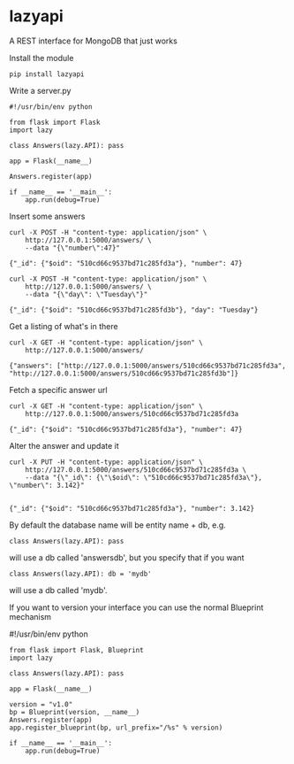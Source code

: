 lazyapi
=======

A REST interface for MongoDB that just works

Install the module

    pip install lazyapi

Write a server.py

    #!/usr/bin/env python

    from flask import Flask
    import lazy

    class Answers(lazy.API): pass

    app = Flask(__name__)

    Answers.register(app)

    if __name__ == '__main__':
        app.run(debug=True)

Insert some answers

    curl -X POST -H "content-type: application/json" \
        http://127.0.0.1:5000/answers/ \
        --data "{\"number\":47}"

    {"_id": {"$oid": "510cd66c9537bd71c285fd3a"}, "number": 47}

    curl -X POST -H "content-type: application/json" \
        http://127.0.0.1:5000/answers/ \
        --data "{\"day\": \"Tuesday\"}"

    {"_id": {"$oid": "510cd66c9537bd71c285fd3b"}, "day": "Tuesday"}


Get a listing of what's in there

    curl -X GET -H "content-type: application/json" \
        http://127.0.0.1:5000/answers/

    {"answers": ["http://127.0.0.1:5000/answers/510cd66c9537bd71c285fd3a", "http://127.0.0.1:5000/answers/510cd66c9537bd71c285fd3b"]}


Fetch a specific answer url

    curl -X GET -H "content-type: application/json" \
        http://127.0.0.1:5000/answers/510cd66c9537bd71c285fd3a

    {"_id": {"$oid": "510cd66c9537bd71c285fd3a"}, "number": 47}


Alter the answer and update it

    curl -X PUT -H "content-type: application/json" \
        http://127.0.0.1:5000/answers/510cd66c9537bd71c285fd3a \
        --data "{\"_id\": {\"\$oid\": \"510cd66c9537bd71c285fd3a\"}, \"number\": 3.142}"


    {"_id": {"$oid": "510cd66c9537bd71c285fd3a"}, "number": 3.142}


By default the database name will be entity name + db, e.g.

    class Answers(lazy.API): pass

will use a db called 'answersdb', but you specify that if you want

    class Answers(lazy.API): db = 'mydb'

will use a db called 'mydb'.


If you want to version your interface you can use the normal Blueprint mechanism

#!/usr/bin/env python

    from flask import Flask, Blueprint
    import lazy

    class Answers(lazy.API): pass

    app = Flask(__name__)

    version = "v1.0"
    bp = Blueprint(version, __name__)
    Answers.register(app)
    app.register_blueprint(bp, url_prefix="/%s" % version)

    if __name__ == '__main__':
        app.run(debug=True)




